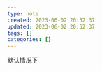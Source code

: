 ```yaml
---
type: note
created: 2023-06-02 20:52:37
updated: 2023-06-02 20:52:37
tags: []
categories: []
---
```


默认情况下
